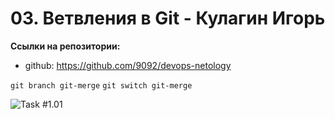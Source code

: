# 03. Ветвления в Git - Кулагин Игорь

**Ссылки на репозитории:**
- github: https://github.com/9092/devops-netology

`git branch git-merge`
`git switch git-merge`

![Task #1.01](screenshots/remote_repos.png) 




